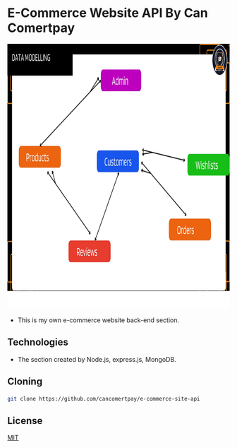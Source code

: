 # E-Commerce Website API By Can Comertpay

<img src='data-modelling-an-api.png' width='1200' height='600'>

- This is my own e-commerce website back-end section.

## Technologies

- The section created by Node.js, express.js, MongoDB.

## Cloning

```bash
git clone https://github.com/cancomertpay/e-commerce-site-api
```

## License

[MIT](https://choosealicense.com/licenses/mit/)